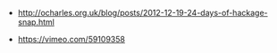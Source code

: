 * http://ocharles.org.uk/blog/posts/2012-12-19-24-days-of-hackage-snap.html

* https://vimeo.com/59109358
